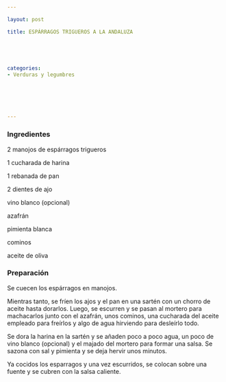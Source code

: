 ```yaml
---

layout: post

title: ESPÁRRAGOS TRIGUEROS A LA ANDALUZA





categories:
- Verduras y legumbres






---
```


<h3>Ingredientes</h3>

2 manojos de espárragos trigueros

1 cucharada de harina

1 rebanada de pan

2 dientes de ajo

vino blanco (opcional)

azafrán

pimienta blanca

cominos

aceite de oliva

<h3>Preparación</h3>

Se cuecen los espárragos en manojos.

Mientras tanto, se fríen los ajos y el pan en una sartén con un chorro de aceite hasta dorarlos. Luego, se escurren y se pasan al mortero para machacarlos junto con el azafrán, unos cominos, una cucharada del aceite empleado para freírlos y algo de agua hirviendo para desleírlo todo.

Se dora la harina en la sartén y se añaden poco a poco agua, un poco de vino blanco (opcional) y el majado del mortero para formar una salsa. Se sazona con sal y pimienta y se deja hervir unos minutos.

Ya cocidos los esparragos y una vez escurridos, se colocan sobre una fuente y se cubren con la salsa caliente.

